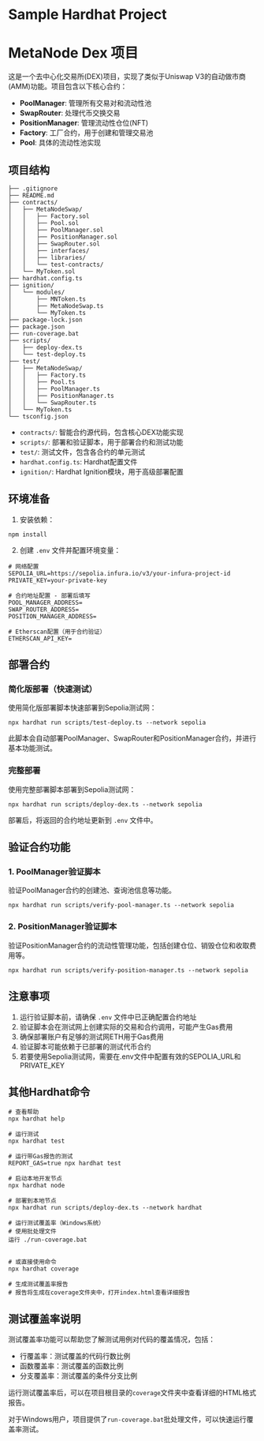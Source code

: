 # Sample Hardhat Project

# MetaNode Dex 项目

这是一个去中心化交易所(DEX)项目，实现了类似于Uniswap V3的自动做市商(AMM)功能。项目包含以下核心合约：
- **PoolManager**: 管理所有交易对和流动性池
- **SwapRouter**: 处理代币交换交易
- **PositionManager**: 管理流动性仓位(NFT)
- **Factory**: 工厂合约，用于创建和管理交易池
- **Pool**: 具体的流动性池实现

## 项目结构

```
├── .gitignore
├── README.md
├── contracts/
│   ├── MetaNodeSwap/
│   │   ├── Factory.sol
│   │   ├── Pool.sol
│   │   ├── PoolManager.sol
│   │   ├── PositionManager.sol
│   │   ├── SwapRouter.sol
│   │   ├── interfaces/
│   │   ├── libraries/
│   │   └── test-contracts/
│   └── MyToken.sol
├── hardhat.config.ts
├── ignition/
│   └── modules/
│       ├── MNToken.ts
│       ├── MetaNodeSwap.ts
│       └── MyToken.ts
├── package-lock.json
├── package.json
├── run-coverage.bat
├── scripts/
│   ├── deploy-dex.ts
│   └── test-deploy.ts
├── test/
│   ├── MetaNodeSwap/
│   │   ├── Factory.ts
│   │   ├── Pool.ts
│   │   ├── PoolManager.ts
│   │   ├── PositionManager.ts
│   │   └── SwapRouter.ts
│   └── MyToken.ts
└── tsconfig.json
```

- `contracts/`: 智能合约源代码，包含核心DEX功能实现
- `scripts/`: 部署和验证脚本，用于部署合约和测试功能
- `test/`: 测试文件，包含各合约的单元测试
- `hardhat.config.ts`: Hardhat配置文件
- `ignition/`: Hardhat Ignition模块，用于高级部署配置

## 环境准备

1. 安装依赖：
```shell
npm install
```

2. 创建 `.env` 文件并配置环境变量：
```env
# 网络配置
SEPOLIA_URL=https://sepolia.infura.io/v3/your-infura-project-id
PRIVATE_KEY=your-private-key

# 合约地址配置 - 部署后填写
POOL_MANAGER_ADDRESS=
SWAP_ROUTER_ADDRESS=
POSITION_MANAGER_ADDRESS=

# Etherscan配置（用于合约验证）
ETHERSCAN_API_KEY=
```

## 部署合约

### 简化版部署（快速测试）

使用简化版部署脚本快速部署到Sepolia测试网：
```shell
npx hardhat run scripts/test-deploy.ts --network sepolia
```

此脚本会自动部署PoolManager、SwapRouter和PositionManager合约，并进行基本功能测试。

### 完整部署

使用完整部署脚本部署到Sepolia测试网：
```shell
npx hardhat run scripts/deploy-dex.ts --network sepolia
```

部署后，将返回的合约地址更新到 `.env` 文件中。

## 验证合约功能

### 1. PoolManager验证脚本
验证PoolManager合约的创建池、查询池信息等功能。

```shell
npx hardhat run scripts/verify-pool-manager.ts --network sepolia
```

### 2. PositionManager验证脚本
验证PositionManager合约的流动性管理功能，包括创建仓位、销毁仓位和收取费用等。

```shell
npx hardhat run scripts/verify-position-manager.ts --network sepolia
```

## 注意事项

1. 运行验证脚本前，请确保 `.env` 文件中已正确配置合约地址
2. 验证脚本会在测试网上创建实际的交易和合约调用，可能产生Gas费用
3. 确保部署账户有足够的测试网ETH用于Gas费用
4. 验证脚本可能依赖于已部署的测试代币合约
5. 若要使用Sepolia测试网，需要在.env文件中配置有效的SEPOLIA_URL和PRIVATE_KEY

## 其他Hardhat命令

```shell
# 查看帮助
npx hardhat help

# 运行测试
npx hardhat test

# 运行带Gas报告的测试
REPORT_GAS=true npx hardhat test

# 启动本地开发节点
npx hardhat node

# 部署到本地节点
npx hardhat run scripts/deploy-dex.ts --network hardhat

# 运行测试覆盖率（Windows系统）
# 使用批处理文件
运行 ./run-coverage.bat


# 或直接使用命令
npx hardhat coverage

# 生成测试覆盖率报告
# 报告将生成在coverage文件夹中，打开index.html查看详细报告
```

## 测试覆盖率说明

测试覆盖率功能可以帮助您了解测试用例对代码的覆盖情况，包括：
- 行覆盖率：测试覆盖的代码行数比例
- 函数覆盖率：测试覆盖的函数比例
- 分支覆盖率：测试覆盖的条件分支比例

运行测试覆盖率后，可以在项目根目录的`coverage`文件夹中查看详细的HTML格式报告。

对于Windows用户，项目提供了`run-coverage.bat`批处理文件，可以快速运行覆盖率测试。

